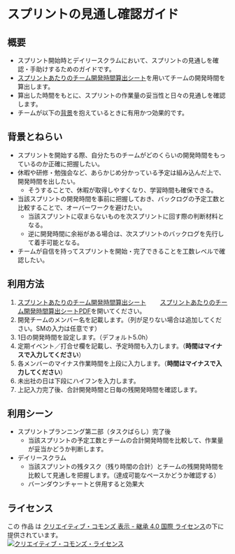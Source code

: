 # スプリントの見通し確認ガイド

## 概要

 * スプリント開始時とデイリースクラムにおいて、スプリントの見通しを確認・手助けするためのガイドです。
 * [スプリントあたりのチーム開発時間算出シート](./docs/スプリントあたりのチーム開発時間算出シート.xlsx?raw=true)を用いてチームの開発時間を算出します。
 * 算出した時間をもとに、スプリントの作業量の妥当性と日々の見通しを確認します。
 * チームが以下の[背景](#背景とねらい)を抱えているときに有用かつ効果的です。

## 背景とねらい

 * スプリントを開始する際、自分たちのチームがどのくらいの開発時間をもっているのか正確に把握したい。
 * 休暇や研修・勉強会など、あらかじめ分かっている予定は組み込んだ上で、開発時間を出したい。
   * そうすることで、休暇が取得しやすくなり、学習時間も確保できる。
 * 当該スプリントの開発時間を事前に把握しておき、バックログの予定工数と比較することで、オーバーワークを避けたい。
   * 当該スプリントに収まらないものを次スプリントに回す際の判断材料となる。
   * 逆に開発時間に余裕がある場合は、次スプリントのバックログを先行して着手可能となる。
 * チームが自信を持ってスプリントを開始・完了できることを工数レベルで確認したい。

## 利用方法

 1. [スプリントあたりのチーム開発時間算出シート](./docs/スプリントあたりのチーム開発時間算出シート.xlsx?raw=true)
 　　[スプリントあたりのチーム開発時間算出シートPDF](./docs/スプリントあたりのチーム開発時間算出シート.pdf?raw=true)を開いてください。
 1. 開発チームのメンバー名を記載します。（列が足りない場合は追加してください。SMの入力は任意です）
 1. 1日の開発時間を設定します。（デフォルト5.0h）
 1. 定期イベント／打合せ欄を記載し、予定時間も入力します。（**時間はマイナスで入力してください**）
 1. 各メンバーのマイナス作業時間を上段に入力します。（**時間はマイナスで入力してください**）
 1. 未出社の日は下段にハイフンを入力します。
 1. 上記入力完了後、合計開発時間と日毎の残開発時間を確認します。

## 利用シーン

 * スプリントプランニング第二部（タスクばらし）完了後
   * 当該スプリントの予定工数とチームの合計開発時間を比較して、作業量が妥当かどうか判断します。
 * デイリースクラム
   * 当該スプリントの残タスク（残り時間の合計）とチームの残開発時間を比較して見通しを把握します。（達成可能なペースかどうか確認する）
   * バーンダウンチャートと併用すると効果大

## ライセンス

この 作品 は <a rel="license" href="http://creativecommons.org/licenses/by-sa/4.0/">クリエイティブ・コモンズ 表示 - 継承 4.0 国際 ライセンス</a>の下に提供されています。
<br />
<a rel="license" href="http://creativecommons.org/licenses/by-sa/4.0/">
  <img alt="クリエイティブ・コモンズ・ライセンス" style="border-width:0" src="https://i.creativecommons.org/l/by-sa/4.0/88x31.png" />
</a>
